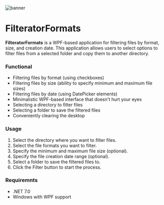 ![banner](https://github.com/user-attachments/assets/ca224afd-fc64-44ca-a482-0159c18827fd)
# FilteratorFormats
**FilteratorFormats** is a WPF-based application for filtering files by format, size, and creation date. 
This application allows users to select options to filter files from a selected folder and copy them to another directory.

### Functional
+ Filtering files by format (using checkboxes)
+ Filtering files by size (ability to specify minimum and maximum file sizes)
+ Filtering files by date (using DatePicker elements)
+ Minimalistic WPF-based interface that doesn't hurt your eyes
+ Selecting a directory to filter files
+ Selecting a folder to save the filtered files
+ Conveniently clearing the desktop
### Usage
1) Select the directory where you want to filter files. 
2) Select the file formats you want to filter.
3) Specify the minimum and maximum file size (optional).
4) Specify the file creation date range (optional).
5) Select a folder to save the filtered files to.
6) Click the Filter button to start the process.
### Requiremnts
+ .NET 7.0
+ Windows with WPF support
